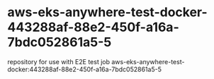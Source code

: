 # aws-eks-anywhere-test-docker-443288af-88e2-450f-a16a-7bdc052861a5-5
repository for use with E2E test job aws-eks-anywhere-test-docker:443288af-88e2-450f-a16a-7bdc052861a5-5
